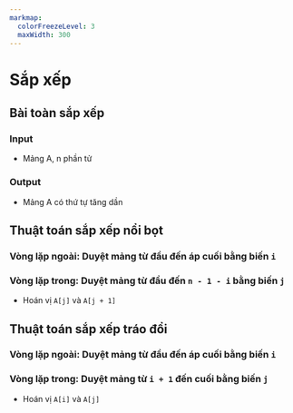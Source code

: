 ```yaml
---
markmap:
  colorFreezeLevel: 3
  maxWidth: 300
---
```


# Sắp xếp

## Bài toàn sắp xếp

### Input

- Mảng A, n phần tử

### Output

- Mảng A có thứ tự tăng dần

## Thuật toán sắp xếp nổi bọt

### Vòng lặp ngoài: Duyệt mảng từ đầu đến áp cuối bằng biến `i`

### Vòng lặp trong: Duyệt mảng từ đầu đến `n - 1 - i` bằng biến `j`

- Hoán vị `A[j]` và `A[j + 1]`

## Thuật toán sắp xếp tráo đổi

### Vòng lặp ngoài: Duyệt mảng từ đầu đến áp cuối bằng biến `i`

### Vòng lặp trong: Duyệt mảng từ `i + 1` đến cuối bằng biến `j`

- Hoán vị `A[i]` và `A[j]`
